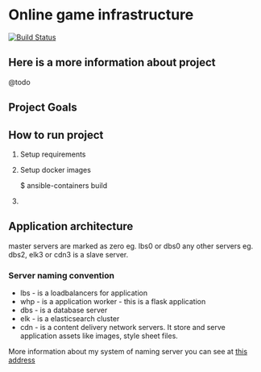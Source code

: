 # Online game infrastructure


[![Build Status](https://travis-ci.org/srebrny/online-game-infrastructure.svg?branch=master)](https://travis-ci.org/srebrny/online-game-infrastructure)

## Here is a more information about project

@todo


## Project Goals


## How to run project

1) Setup requirements
2) Setup docker images


    $ ansible-containers build
    
3) 


## Application architecture

master servers are marked as zero eg. lbs0 or dbs0
any other servers eg. dbs2, elk3 or cdn3 is a slave server. 

### Server naming convention

* lbs - is a loadbalancers for application
* whp - is a application worker - this is a flask application
* dbs - is a database server 
* elk - is a elasticsearch cluster 
* cdn - is a content delivery network servers. 
        It store and serve application assets like images, style sheet files. 

More information about my system of naming server you can see at [this address](https://www.srebniak.pl/watki-tematyczne/server-naming-conventions/)